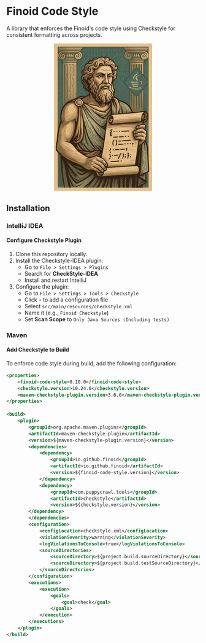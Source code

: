 # Finoid Code Style

A library that enforces the Finoid's code style using Checkstyle for consistent
formatting across projects.

<div align="center">
  <img src=".github/assets/finoid-code-style.jpg" width="256">
</div>

## Installation

### IntelliJ IDEA

#### Configure Checkstyle Plugin

1. Clone this repository locally.
2. Install the Checkstyle-IDEA plugin:
    - Go to `File > Settings > Plugins`
    - Search for **CheckStyle-IDEA**
    - Install and restart IntelliJ
3. Configure the plugin:
    - Go to `File > Settings > Tools > Checkstyle`
    - Click `+` to add a configuration file
    - Select `src/main/resources/checkstyle.xml`
    - Name it (e.g., `Finoid Checkstyle`)
    - Set **Scan Scope** to `Only Java Sources (Including tests)`

### Maven

#### Add Checkstyle to Build

To enforce code style during build, add the following configuration:

```xml
<properties>
    <finoid-code-style>0.10.0</finoid-code-style>
    <checkstyle.version>10.24.0</checkstyle.version>
    <maven-checkstyle-plugin.version>3.6.0</maven-checkstyle-plugin.version>
</properties>

<build>
    <plugin>
        <groupId>org.apache.maven.plugins</groupId>
        <artifactId>maven-checkstyle-plugin</artifactId>
        <version>${maven-checkstyle-plugin.version}</version>
        <dependencies>
            <dependency>
                <groupId>io.github.finoid</groupId>
                <artifactId>io.github.finoid</artifactId>
                <version>${finoid-code-style.version}</version>
            </dependency>
            <dependency>
                <groupId>com.puppycrawl.tools</groupId>
                <artifactId>checkstyle</artifactId>
                <version>${checkstyle.version}</version>
        </dependency>
        </dependencies>
        <configuration>
            <configLocation>checkstyle.xml</configLocation>
            <violationSeverity>warning</violationSeverity>
            <logViolationsToConsole>true</logViolationsToConsole>
            <sourceDirectories>
                <sourceDirectory>${project.build.sourceDirectory}</sourceDirectory>
                <sourceDirectory>${project.build.testSourceDirectory}</sourceDirectory>
            </sourceDirectories>
        </configuration>
        <executions>
            <execution>
                <goals>
                    <goal>check</goal>
                </goals>
            </execution>
        </executions>
    </plugin>
</build>
```